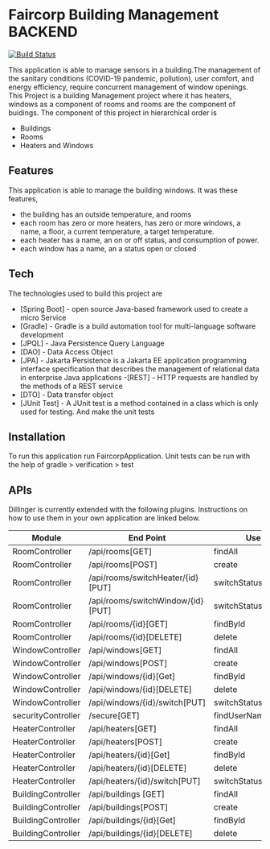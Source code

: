 # Faircorp Building Management BACKEND


[![Build Status](https://travis-ci.org/joemccann/dillinger.svg?branch=master)](https://travis-ci.org/joemccann/dillinger)

This application is able to manage sensors in a building.The management of the sanitary conditions (COVID-19 pandemic, pollution), user comfort, and energy efficiency, require concurrent management of window openings.
This Project is a building Management project where it has heaters, windows as a component of rooms and rooms are the component of buidings. 
The component of this project in hierarchical order is

- Buildings
- Rooms
- Heaters and Windows

## Features
This application is able to manage the building windows. It was these features,
- the building has an outside temperature, and rooms
- each room has zero or more heaters, has zero or more windows, a name, a floor, a current temperature, a target temperature.
- each heater has a name, an on or off status, and consumption of power.
- each window has a name, an a status open or closed

## Tech

The technologies used to build this project are

- [Spring Boot] - open source Java-based framework used to create a micro Service
- [Gradle] - Gradle is a build automation tool for multi-language software development
- [JPQL] - Java Persistence Query Language
- [DAO] - Data Access Object
- [JPA] - Jakarta Persistence is a Jakarta EE application programming interface specification that describes the management of relational data in enterprise Java applications
-[REST] - HTTP requests are handled by the methods of a REST service
- [DTO] - Data transfer object
- [JUnit Test] - A JUnit test is a method contained in a class which is only used for     testing. And make the unit tests




## Installation

To run this application run FaircorpApplication. Unit tests can be run with the help of gradle > verification > test 
## APIs

Dillinger is currently extended with the following plugins.
Instructions on how to use them in your own application are linked below.

| Module | End Point | Use |
| ------ | ------ | ------ |
| RoomController | /api/rooms[GET]|findAll|
| RoomController | /api/rooms[POST]|create |
| RoomController | /api/rooms/switchHeater/{id}[PUT] |switchStatusHeater|
| RoomController | /api/rooms/switchWindow/{id}[PUT] |switchStatusWindow|
| RoomController | /api/rooms/{id}[GET] |findById|
| RoomController | /api/rooms/{id}[DELETE] |delete|
| WindowController | /api/windows[GET]|findAll |
| WindowController | /api/windows[POST]|create |
| WindowController | /api/windows/{id}[Get]|findById |
| WindowController | /api/windows/{id}[DELETE]|delete |
| WindowController | /api/windows/{id}/switch[PUT]|switchStatus |
| securityController | /secure[GET] |findUserName|
| HeaterController | /api/heaters[GET]|findAll |
| HeaterController | /api/heaters[POST]|create |
| HeaterController | /api/heaters/{id}[Get]|findById |
| HeaterController | /api/heaters/{id}[DELETE]|delete |
| HeaterController | /api/heaters/{id}/switch[PUT]|switchStatus |
| BuildingController | /api/buildings [GET]|findAll |
| BuildingController | /api/buildings[POST]|create |
| BuildingController | /api/buildings/{id}[Get]|findById |
| BuildingController | /api/buildings/{id}[DELETE]|delete |
